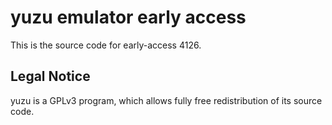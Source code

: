 yuzu emulator early access
=============

This is the source code for early-access 4126.

## Legal Notice

yuzu is a GPLv3 program, which allows fully free redistribution of its source code.